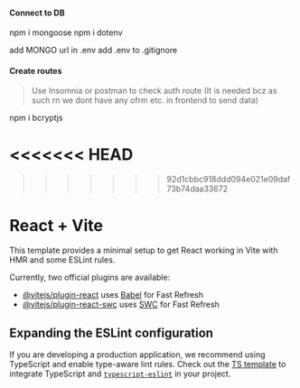 #### Connect to DB
npm i mongoose
npm i dotenv

add MONGO url in .env
add .env to .gitignore

#### Create routes

> Use Insomnia or postman to check auth route (It is needed bcz as such rn we dont have any ofrm etc. in frontend to send data)


npm i bcryptjs




<<<<<<< HEAD
=======









>>>>>>> 92d1cbbc918ddd094e021e09daf73b74daa33672
# React + Vite

This template provides a minimal setup to get React working in Vite with HMR and some ESLint rules.

Currently, two official plugins are available:

- [@vitejs/plugin-react](https://github.com/vitejs/vite-plugin-react/blob/main/packages/plugin-react/README.md) uses [Babel](https://babeljs.io/) for Fast Refresh
- [@vitejs/plugin-react-swc](https://github.com/vitejs/vite-plugin-react-swc) uses [SWC](https://swc.rs/) for Fast Refresh

## Expanding the ESLint configuration

If you are developing a production application, we recommend using TypeScript and enable type-aware lint rules. Check out the [TS template](https://github.com/vitejs/vite/tree/main/packages/create-vite/template-react-ts) to integrate TypeScript and [`typescript-eslint`](https://typescript-eslint.io) in your project.
